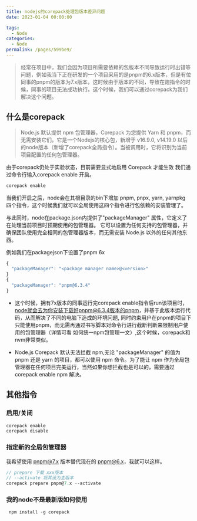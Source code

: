 ```yaml
---
title: nodejs的corepack处理包版本差异问题
date: 2023-01-04 00:00:00

tags: 
  - Node
categories: 
  - Node
permalink: /pages/599be9/
---
```


> 经常在项目中，我们会因为项目所需要依赖的包版本不同导致运行时出错等问题，例如我当下正在研发的一个项目采用的是pnpm的6.x版本，但是有位同事的pnpm的版本为7.x版本，这时候由于版本的不同，导致在跑指令的时候，同事的项目无法成功执行。这个时候，我们可以通过corepack为我们解决这个问题。

## 什么是corepack

> Node.js 默认提供 npm 包管理器，Corepack 为您提供 Yarn 和 pnpm，而无需安装它们。它是一个Nodejs的核心包，新增于 v16.9.0, v14.19.0 以后的node版本（新增了corepack全局指令）。当被调用时，它将识别为当前项目配置的任何包管理器。

由于corepack仍处于实验状态，目前需要显式地启用 Corepack 才能生效
我们通过命令行输入corepack enable 开启。

```cmd
corepack enable
```

当我们开启之后，node会在其根目录的bin下增加 pnpm, pnpx, yarn, yarnpkg 四个指令，这个时候我们就可以全局使用这四个指令进行包依赖的安装管理了。

与此同时，node在package.json内提供了"packageManager" 属性，它定义了在处理当前项目时预期使用的包管理器。 它可以设置为任何支持的包管理器，并确保团队使用完全相同的包管理器版本，而无需安装 Node.js 以外的任何其他东西。

例如我们在packagejson下设置了pnpm 6x

```js
{
  "packageManager": "<package manager name>@<version>"
}
{
  "packageManager": "pnpm@6.3.4"
}
```

- 这个时候，拥有7x版本的同事运行完corepack enable指令后run该项目时， node就会去为你安装下载好pnpm@6.3.4版本的pnpm，并基于此版本运行代码，从而解决了不同的电脑下造成的环境问题, 同时约束用户在pnpm的项目下只能使用pnpm，而无需再通过书写脚本对命令行进行截断判断来限制用户使用的包管理器（详情可看 如何统一npm包管理一文）,这个时候，corepack和nvm非常类似。

- Node.js Corepack 默认无法拦截 npm,无论 "packageManager" 的值为 pnpm 还是 yarn 的项目，都可以使用 npm 命令。为了能让 npm 作为全局包管理器在任何项目完美运行，当然如果你想拦截也是可以的，需要通过 corepack enable npm 解决。

## 其他指令

### 启用/关闭

```js
corepack enable
corepack disable
```

### 指定新的全局包管理器

我希望使用 pnpm@7.x 版本替代现在的 pnpm@6.x，我就可以这样。

```js
// prepare 下载 xxx版本
// --activate 将其设为主版本
corepack prepare pnpm@7.x --activate
```

### 我的node不是最新版如何使用

```js
 npm install -g corepack
```
